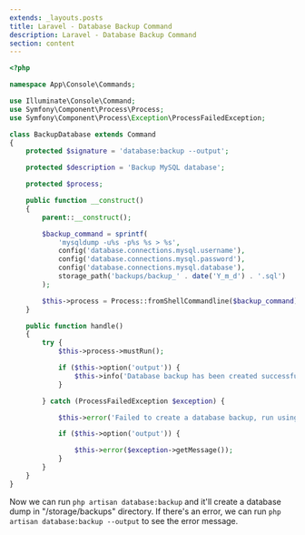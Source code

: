 ```yaml
---
extends: _layouts.posts
title: Laravel - Database Backup Command
description: Laravel - Database Backup Command
section: content
---
```


```php
<?php

namespace App\Console\Commands;

use Illuminate\Console\Command;
use Symfony\Component\Process\Process;
use Symfony\Component\Process\Exception\ProcessFailedException;

class BackupDatabase extends Command
{
	protected $signature = 'database:backup --output';

	protected $description = 'Backup MySQL database';

	protected $process;

	public function __construct()
	{
		parent::__construct();

		$backup_command = sprintf(
			'mysqldump -u%s -p%s %s > %s',
			config('database.connections.mysql.username'),
			config('database.connections.mysql.password'),
			config('database.connections.mysql.database'),
			storage_path('backups/backup_' . date('Y_m_d') . '.sql')
		);

		$this->process = Process::fromShellCommandline($backup_command);
	}

	public function handle()
	{
		try {
			$this->process->mustRun();

			if ($this->option('output')) {
				$this->info('Database backup has been created successfully.');
			}

		} catch (ProcessFailedException $exception) {

			$this->error('Failed to create a database backup, run using --output to see the error message.');

			if ($this->option('output')) {

				$this->error($exception->getMessage());
			}
		}
	}
}
```

Now we can run `php artisan database:backup` and it'll create a database dump in "/storage/backups" directory. If there's an error, we can run `php artisan database:backup --output` to see the error message.
